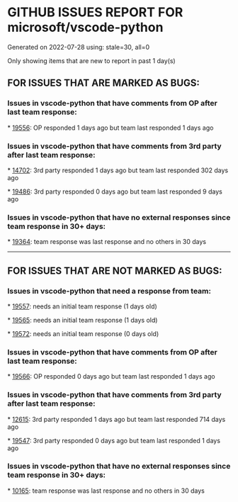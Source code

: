 
# GITHUB ISSUES REPORT FOR microsoft/vscode-python


Generated on 2022-07-28 using: stale=30, all=0


Only showing items that are new to report in past 1 day(s)


## FOR ISSUES THAT ARE MARKED AS BUGS:


### Issues in vscode-python that have comments from OP after last team response:


\* [19556](https://github.com/microsoft/vscode-python/issues/19556 "VSCode cannot detect pytest unit tests, even pytest has been installed, error comes from inside .vscode-serve folder, behind company's proxy"): OP responded 1 days ago but team last responded 1 days ago

### Issues in vscode-python that have comments from 3rd party after last team response:


\* [14702](https://github.com/microsoft/vscode-python/issues/14702 "Sorting imports with isort conflicts with .pyi files"): 3rd party responded 1 days ago but team last responded 302 days ago

\* [19486](https://github.com/microsoft/vscode-python/issues/19486 " Test Discovery fails with ModuleNotFoundError while command is working on console"): 3rd party responded 0 days ago but team last responded 9 days ago

### Issues in vscode-python that have no external responses since team response in 30+ days:


\* [19364](https://github.com/microsoft/vscode-python/issues/19364 "Python makes vscode cpu usage arise to 100% while typing."): team response was last response and no others in 30 days

---

## FOR ISSUES THAT ARE NOT MARKED AS BUGS:


### Issues in vscode-python that need a response from team:


\* [19557](https://github.com/microsoft/vscode-python/issues/19557 "FastAPI - detection feedback"): needs an initial team response (1 days old)

\* [19565](https://github.com/microsoft/vscode-python/issues/19565 "Filter text box in testing tab cannot be reset to blank"): needs an initial team response (1 days old)

\* [19572](https://github.com/microsoft/vscode-python/issues/19572 "Invalid Python interpreted selected results in &quot;No Interpreter Selected&quot; error"): needs an initial team response (0 days old)

### Issues in vscode-python that have comments from OP after last team response:


\* [19566](https://github.com/microsoft/vscode-python/issues/19566 "Second run-through creates duplicate configurations"): OP responded 0 days ago but team last responded 1 days ago

### Issues in vscode-python that have comments from 3rd party after last team response:


\* [12615](https://github.com/microsoft/vscode-python/issues/12615 "No output panel color support"): 3rd party responded 1 days ago but team last responded 714 days ago

\* [19547](https://github.com/microsoft/vscode-python/issues/19547 "Test: Implement automatic configuration for Flask"): 3rd party responded 0 days ago but team last responded 1 days ago

### Issues in vscode-python that have no external responses since team response in 30+ days:


\* [10165](https://github.com/microsoft/vscode-python/issues/10165 "Fix environment-dependent git pre-commit hooks"): team response was last response and no others in 30 days
